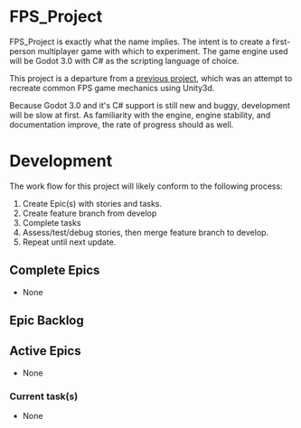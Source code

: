 # FPS_Project

FPS_Project is exactly what the name implies. The intent is to create a first-person multiplayer game
with which to experiment. The game engine used will be Godot 3.0 with C# as the scripting language of choice.

This project is a departure from a [previous project](https://github.com/justi1jc/FPS), which was an attempt
to recreate common FPS game mechanics using Unity3d.

Because Godot 3.0 and it's C# support is still new and buggy, development will be slow at first. As familiarity
with the engine, engine stability, and documentation improve, the rate of progress should as well.


# Development
The work flow for this project will likely conform to the following process:
1. Create Epic(s) with stories and tasks.
2. Create feature branch from develop
3. Complete tasks
4. Assess/test/debug stories, then merge feature branch to develop.
5. Repeat until next update.

## Complete Epics
* None

## Epic Backlog


## Active Epics
* None

### Current task(s)
* None